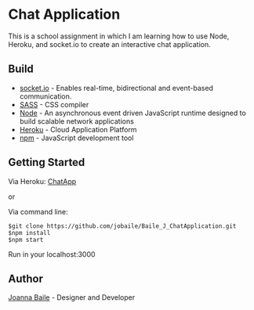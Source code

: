# Chat Application
This is a school assignment in which I am learning how to use Node, Heroku, and socket.io to create an interactive chat application.

## Build
* [socket.io](https://socket.io/) - Enables real-time, bidirectional and event-based communication.
* [SASS](https://sass-lang.com) - CSS compiler
* [Node](https://nodejs.org/en/) - An asynchronous event driven JavaScript runtime designed to build scalable network applications
* [Heroku](https://www.heroku.com) - Cloud Application Platform
* [npm](https://www.npmjs.com) - JavaScript development tool

## Getting Started
Via Heroku: [ChatApp](https://jb-socialapp.herokuapp.com/)

or 

Via command line:
```
$git clone https://github.com/jobaile/Baile_J_ChatApplication.git
$npm install
$npm start
```
Run in your localhost:3000 

## Author
[Joanna Baile](joannabaile.com) - Designer and Developer
